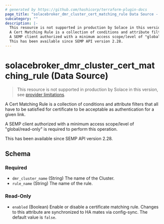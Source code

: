 ```yaml
---
# generated by https://github.com/hashicorp/terraform-plugin-docs
page_title: "solacebroker_dmr_cluster_cert_matching_rule Data Source - solacebroker"
subcategory: ""
description: |-
  This resource is not supported in production by Solace in this version, see provider limitations.
  A Cert Matching Rule is a collection of conditions and attribute filters that all have to be satisfied for certificate to be acceptable as authentication for a given link.
  A SEMP client authorized with a minimum access scope/level of "global/read-only" is required to perform this operation.
  This has been available since SEMP API version 2.28.
---
```


# solacebroker_dmr_cluster_cert_matching_rule (Data Source)

> This resource is not supported in production by Solace in this version, see [provider limitations](https://registry.terraform.io/providers/solaceproducts/solacebrokerappliance/latest/docs#limitations).

A Cert Matching Rule is a collection of conditions and attribute filters that all have to be satisfied for certificate to be acceptable as authentication for a given link.



A SEMP client authorized with a minimum access scope/level of "global/read-only" is required to perform this operation.

This has been available since SEMP API version 2.28.



<!-- schema generated by tfplugindocs -->
## Schema

### Required

- `dmr_cluster_name` (String) The name of the Cluster.
- `rule_name` (String) The name of the rule.

### Read-Only

- `enabled` (Boolean) Enable or disable a certificate matching rule. Changes to this attribute are synchronized to HA mates via config-sync. The default value is `false`.
